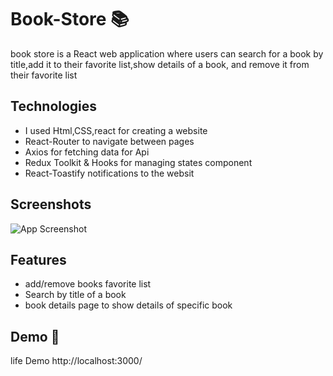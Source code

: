 # Book-Store :books:
book store is a React web application where users can search for a book by title,add it to their favorite list,show details of a book, and remove it from their favorite list

## Technologies
* I used Html,CSS,react for creating a website 
* React-Router to navigate between pages
* Axios for fetching data for Api
* Redux Toolkit  & Hooks for managing states component
* React-Toastify notifications to the websit

## Screenshots

![App Screenshot](https://drive.google.com/uc?export=view&id=1K-mzWsUd3D07dDtJEqdw52musyFQ2yXO)

## Features
* add/remove books favorite list
* Search by title of a book
* book details page to show details of  specific book

## Demo :rocket:

life Demo http://localhost:3000/
